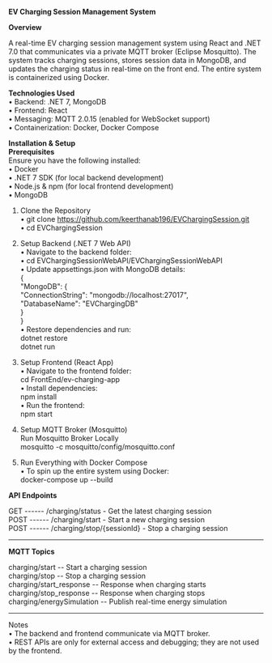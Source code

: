 **EV Charging Session Management System**  

**Overview**  

A real-time EV charging session management system using React and .NET 7.0 that communicates via a private MQTT broker (Eclipse Mosquitto). The system tracks charging sessions, stores session data in MongoDB, and updates the charging status in real-time on the front end. The entire system is containerized using Docker.

**Technologies Used**  
•	Backend: .NET 7, MongoDB   
•	Frontend: React  
•	Messaging: MQTT 2.0.15 (enabled for WebSocket support)  
•	Containerization: Docker, Docker Compose  

**Installation & Setup**  
**Prerequisites**  
Ensure you have the following installed:  
•	Docker  
•	.NET 7 SDK (for local backend development)  
•	Node.js & npm (for local frontend development)  
•	MongoDB   

1. Clone the Repository  
 • git clone https://github.com/keerthanab196/EVChargingSession.git  
 • cd EVChargingSession  
2. Setup Backend (.NET 7 Web API)  
   •	Navigate to the backend folder:  
   •  cd EVChargingSessionWebAPI/EVChargingSessionWebAPI  
   • Update appsettings.json with MongoDB details:  
      	{  
  	    "MongoDB": {  
        "ConnectionString": "mongodb://localhost:27017",  
         "DatabaseName": "EVChargingDB"  
           }  
        }  
   •	Restore dependencies and run:  
       dotnet restore  
       dotnet run  
3. Setup Frontend (React App)  
   •	Navigate to the frontend folder:  
      cd FrontEnd/ev-charging-app  
   •	Install dependencies:  
      npm install  
   •	Run the frontend:  
      npm start  
4. Setup MQTT Broker (Mosquitto)  
     Run Mosquitto Broker Locally  
     mosquitto -c mosquitto/config/mosquitto.conf  
   
5. Run Everything with Docker Compose  
  • To spin up the entire system using Docker:  
    docker-compose up --build  

**API Endpoints**  

GET    ------    /charging/status	- Get the latest charging session  
POST	 ------    /charging/start - Start a new charging session  
POST	 ------    /charging/stop/{sessionId} - Stop a charging session  
________________________________________
**MQTT Topics**  
                     
charging/start	     --       Start a charging session  
charging/stop	        --      Stop a charging session  
charging/start_response	--    Response when charging starts  
charging/stop_response	 --   Response when charging stops  
charging/energySimulation	--  Publish real-time energy simulation  
________________________________________ 
Notes  
•	The backend and frontend communicate via MQTT broker.  
•	REST APIs are only for external access and debugging; they are not used by the frontend.  



